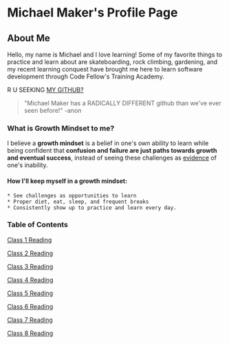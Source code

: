 # Michael Maker's Profile Page

## About Me

Hello, my name is Michael and I love learning! Some of my favorite things to practice and learn about are skateboarding, rock climbing, gardening, and my recent learning conquest have brought me here to learn software development through Code Fellow's Training Academy.  

R U SEEKING [MY GITHUB?](https://github.com/guerillaxgardener)

> "Michael Maker has a RADICALLY DIFFERENT github than we've ever seen before!" -anon

### What is **Growth Mindset** to me?

I believe a **growth mindset** is a belief in one's own ability to learn while being confident that **confusion and failure are just paths towards growth and eventual success**, instead of seeing these challenges as [evidence](https://i.ytimg.com/vi/uZ1ZeLc-qjA/maxresdefault.jpg) of one's inability. 

#### How I'll keep myself in a growth mindset:
```
* See challenges as opportunities to learn
* Proper diet, eat, sleep, and frequent breaks
* Consistently show up to practice and learn every day.
```
### Table of Contents
[Class 1 Reading](class1reading.md)

[Class 2 Reading](class2reading.md)

[Class 3 Reading](class3reading.md)

[Class 4 Reading]()

[Class 5 Reading]()

[Class 6 Reading]()

[Class 7 Reading]()

[Class 8 Reading]() 



